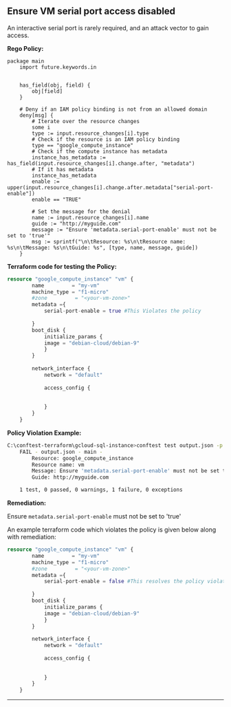 ## Ensure VM serial port access disabled

An interactive serial port is rarely required, and an attack vector to gain access.   

**Rego Policy:**

```rego
package main
    import future.keywords.in


    has_field(obj, field) {
        obj[field]
    }

    # Deny if an IAM policy binding is not from an allowed domain
    deny[msg] {
        # Iterate over the resource changes
        some i
        type := input.resource_changes[i].type
        # Check if the resource is an IAM policy binding
        type == "google_compute_instance" 
        # Check if the compute instance has metadata
        instance_has_metadata := has_field(input.resource_changes[i].change.after, "metadata")
        # If it has metadata
        instance_has_metadata
        enable := upper(input.resource_changes[i].change.after.metadata["serial-port-enable"])
        enable == "TRUE"
        
        # Set the message for the denial
        name := input.resource_changes[i].name
        guide := "http://myguide.com"
        message := "Ensure 'metadata.serial-port-enable' must not be set to 'true'"
        msg := sprintf("\n\tResource: %s\n\tResource name: %s\n\tMessage: %s\n\tGuide: %s", [type, name, message, guide])
    }
```

**Terraform code for testing the Policy:**

```tf
resource "google_compute_instance" "vm" {
        name         = "my-vm"
        machine_type = "f1-micro"
        #zone         = "<your-vm-zone>"
        metadata ={
            serial-port-enable = true #This Violates the policy
            
        }
        boot_disk {
            initialize_params {
            image = "debian-cloud/debian-9"
            }
        }
        
        network_interface {
            network = "default"
        
            access_config {
            
            
            }
        }
    } 
```

**Policy Violation Example:**

```bash
C:\conftest-terraform\gcloud-sql-instance>conftest test output.json -p ../conftest/gcloud_disable_VM_serial_port_access.rego
    FAIL - output.json - main - 
        Resource: google_compute_instance
        Resource name: vm
        Message: Ensure 'metadata.serial-port-enable' must not be set to 'true'
        Guide: http://myguide.com

    1 test, 0 passed, 0 warnings, 1 failure, 0 exceptions
```

**Remediation:**

Ensure `metadata.serial-port-enable` must not be set to 'true'

An example terraform code which violates the policy is given below along with remediation:

```terraform
resource "google_compute_instance" "vm" {
        name         = "my-vm"
        machine_type = "f1-micro"
        #zone         = "<your-vm-zone>"
        metadata ={
            serial-port-enable = false #This resolves the policy violation
            
        }
        boot_disk {
            initialize_params {
            image = "debian-cloud/debian-9"
            }
        }
        
        network_interface {
            network = "default"
        
            access_config {
            
            
            }
        }
    }   
```

---